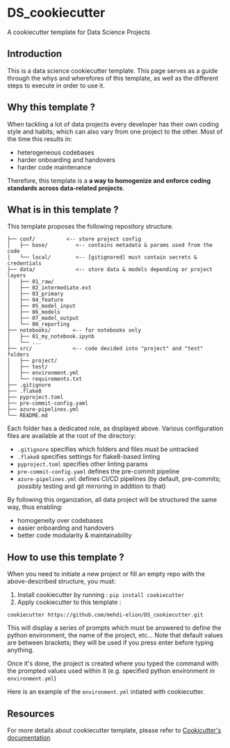 # DS_cookiecutter
A cookiecutter template for Data Science Projects

## Introduction
This is a data science cookiecutter template. This page serves as a guide through the whys and wherefores of this template, as well as the different steps to execute in order to use it.

<!-- <p align=center>
    <img src="/images/data_logo_full_black.png"  height="100">
</p> -->

## Why this template ?
When tackling a lot of data projects every developer has their own coding style and habits; which can also vary from one project to the other.
Most of the time this results in:
* heterogeneous codebases
* harder onboarding and handovers 
* harder code maintenance 

Therefore, this template is a **a way to homogenize and enforce coding standards across data-related projects**.


## What is in this template ?
This template proposes the following repository structure.

```console
├── conf/          <-- store project config   
│   ├── base/         <-- contains metadata & params used from the code
│   └── local/        <-- [gitignored] must contain secrets & credentials
├── data/             <-- store data & models depending or project layers
│   ├── 01_raw/
│   ├── 02_intermediate.ext
│   ├── 03_primary
│   ├── 04_feature
│   ├── 05_model_input
│   ├── 06_models
│   ├── 07_model_output
│   └── 08_reporting
├── notebooks/       <-- for notebooks only
│   ├── 01_my_notebook.ipynb
│   └── ...
├── src/             <-- code devided into "project" and "test" folders
│   ├── project/
│   ├── test/
│   ├── environment.yml
│   └── requirements.txt
├── .gitignore
├── .flake8
├── pyproject.toml
├── pre-commit-config.yaml
├── azure-pipelines.yml
└── README.md
```

Each folder has a dedicated role, as displayed above. 
Various configuration files are available at the root of the directory:
* `.gitignore` specifies which folders and files must be untracked
* `.flake8` specifies settings for flake8-based linting
* `pyproject.toml` specifies other linting params
* `pre-commit-config.yaml` defines the pre-commit pipeline
* `azure-pipelines.yml` defines CI/CD pipelines (by default, pre-commits; possibly testing and git mirroring in addition to that)


By following this organization, all data project will be structured the same way, thus enabling:
* homogeneity over codebases
* easier onboarding and handovers 
* better code modularity & maintainability



## How to use this template ?
When you need to initiate a new project or fill an empty repo with the above-described structure, you must:

1) Install cookiecutter by running : ```pip install cookiecutter```
2) Apply cookiecutter to this template :
```console
cookiecutter https://github.com/mehdi-elion/DS_cookiecutter.git
```

This will display a series of prompts which must be answered to define the python environment, the name of the project, etc... 
Note that default values are between brackets; they will be used if you press enter before typing anything. 

<!-- <p align=center>
    <img src="images/cookicutter_prompt.png"  height="100">
</p> -->

Once it's done, the project is created where you typed the command with the prompted values used within it (e.g. specified python environment in `environment.yml`)

<!-- <p align=center>
    <img src="images/proj_created.png"  height="100">
</p> -->

Here is an example of the `environment.yml` intiated with cookiecutter. 
<!-- <p align=center>
    <img src="images/example_env_yml.png"  width="800">
</p> -->


## Resources
For more details about cookiecutter template, please refer to [Cookicutter's documentation](https://cookiecutter.readthedocs.io/en/stable/)
